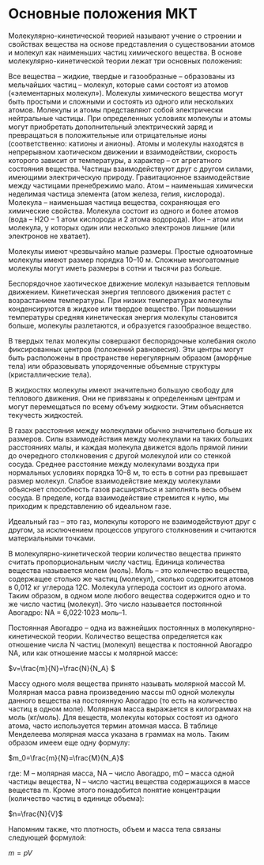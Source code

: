 # Основные положения МКТ
Молекулярно-кинетической теорией называют учение о строении и свойствах вещества на основе представления о существовании атомов и молекул как наименьших частиц химического вещества. В основе молекулярно-кинетической теории лежат три основных положения:

Все вещества – жидкие, твердые и газообразные – образованы из мельчайших частиц – молекул, которые сами состоят из атомов («элементарных молекул»). Молекулы химического вещества могут быть простыми и сложными и состоять из одного или нескольких атомов. Молекулы и атомы представляют собой электрически нейтральные частицы. При определенных условиях молекулы и атомы могут приобретать дополнительный электрический заряд и превращаться в положительные или отрицательные ионы (соответственно: катионы и анионы).
Атомы и молекулы находятся в непрерывном хаотическом движении и взаимодействии, скорость которого зависит от температуры, а характер – от агрегатного состояния вещества.
Частицы взаимодействуют друг с другом силами, имеющими электрическую природу. Гравитационное взаимодействие между частицами пренебрежимо мало.
Атом – наименьшая химически неделимая частица элемента (атом железа, гелия, кислорода). Молекула – наименьшая частица вещества, сохраняющая его химические свойства. Молекула состоит из одного и более атомов (вода – Н2О – 1 атом кислорода и 2 атома водорода). Ион – атом или молекула, у которых один или несколько электронов лишние (или электронов не хватает).

Молекулы имеют чрезвычайно малые размеры. Простые одноатомные молекулы имеют размер порядка 10–10 м. Сложные многоатомные молекулы могут иметь размеры в сотни и тысячи раз больше. 

Беспорядочное хаотическое движение молекул называется тепловым движением. Кинетическая энергия теплового движения растет с возрастанием температуры. При низких температурах молекулы конденсируются в жидкое или твердое вещество. При повышении температуры средняя кинетическая энергия молекулы становится больше, молекулы разлетаются, и образуется газообразное вещество.

В твердых телах молекулы совершают беспорядочные колебания около фиксированных центров (положений равновесия). Эти центры могут быть расположены в пространстве нерегулярным образом (аморфные тела) или образовывать упорядоченные объемные структуры (кристаллические тела).

В жидкостях молекулы имеют значительно большую свободу для теплового движения. Они не привязаны к определенным центрам и могут перемещаться по всему объему жидкости. Этим объясняется текучесть жидкостей.

В газах расстояния между молекулами обычно значительно больше их размеров. Силы взаимодействия между молекулами на таких больших расстояниях малы, и каждая молекула движется вдоль прямой линии до очередного столкновения с другой молекулой или со стенкой сосуда. Среднее расстояние между молекулами воздуха при нормальных условиях порядка 10–8 м, то есть в сотни раз превышает размер молекул. Слабое взаимодействие между молекулами объясняет способность газов расширяться и заполнять весь объем сосуда. В пределе, когда взаимодействие стремится к нулю, мы приходим к представлению об идеальном газе.

Идеальный газ – это газ, молекулы которого не взаимодействуют друг с другом, за исключением процессов упругого столкновения и считаются материальными точками.

В молекулярно-кинетической теории количество вещества принято считать пропорциональным числу частиц. Единица количества вещества называется молем (моль). Моль – это количество вещества, содержащее столько же частиц (молекул), сколько содержится атомов в 0,012 кг углерода 12C. Молекула углерода состоит из одного атома. Таким образом, в одном моле любого вещества содержится одно и то же число частиц (молекул). Это число называется постоянной Авогадро: NА = 6,022·1023 моль–1.

Постоянная Авогадро – одна из важнейших постоянных в молекулярно-кинетической теории. Количество вещества определяется как отношение числа N частиц (молекул) вещества к постоянной Авогадро NА, или как отношение массы к молярной массе:

$v=\frac{m}{N}=\frac{N}{N_A} $

Массу одного моля вещества принято называть молярной массой M. Молярная масса равна произведению массы m0 одной молекулы данного вещества на постоянную Авогадро (то есть на количество частиц в одном моле). Молярная масса выражается в килограммах на моль (кг/моль). Для веществ, молекулы которых состоят из одного атома, часто используется термин атомная масса. В таблице Менделеева молярная масса указана в граммах на моль. Таким образом имеем еще одну формулу:

$m_0=\frac{m}{N}=\frac{M}{N_A}$

где: M – молярная масса, NA – число Авогадро, m0 – масса одной частицы вещества, N – число частиц вещества содержащихся в массе вещества m. Кроме этого понадобится понятие концентрации (количество частиц в единице объема):

$n=\frac{N}{V}$

Напомним также, что плотность, объем и масса тела связаны следующей формулой:

$m=pV$
